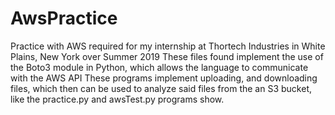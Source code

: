 # AwsPractice
Practice with AWS required for my internship at Thortech Industries in White Plains, New York over Summer 2019
These files found implement the use of the Boto3 module in Python, which allows the language to communicate with the AWS API
These programs implement uploading, and downloading files, which then can be used to analyze said files from the an S3 bucket, like the practice.py and awsTest.py programs show. 
